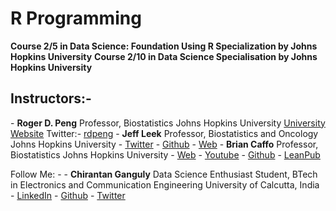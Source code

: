 # R Programming
**Course 2/5 in Data Science: Foundation Using R Specialization by Johns Hopkins University**
**Course 2/10 in Data Science Specialisation by Johns Hopkins University**
## Instructors:-
\- **Roger D. Peng**
     Professor, Biostatistics 
     Johns Hopkins University
     [University Website](https://www.biostat.jhsph.edu/~rpeng/)
     Twitter:- [rdpeng](https://twitter.com/rdpeng)
\- **Jeff Leek**
     Professor, Biostatistics and Oncology
     Johns Hopkins University
     \- [Twitter](https://twitter.com/jtleek)
     \- [Github](https://github.com/jtleek)
     \- [Web](http://jtleek.com/)
\- **Brian Caffo**
      Professor, Biostatistics
      Johns Hopkins University
      \- [Web](https://sites.google.com/view/bcaffo/home)
      \- [Youtube](https://www.youtube.com/channel/UCdjFpvS8lvT2MJVthOUvlyg)
      \- [Github](https://github.com/bcaffo)
      \- [LeanPub](https://leanpub.com/u/bcaffo)
      
      
      
      
Follow Me: -
\- **Chirantan Ganguly**
     Data Science Enthusiast
     Student, BTech in Electronics and Communication Engineering
     University of Calcutta, India
     \- [LinkedIn](https://www.linkedin.com/in/chirantan-ganguly-88393118b/)
     \- [Github](https://github.com/ChirantanGanguly)
     \- [Twitter](https://twitter.com/ChirantanGang10)
